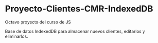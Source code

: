 # Proyecto-Clientes-CMR-IndexedDB

Octavo proyecto del curso de JS

Base de datos IndexedDB para almacenar nuevos clientes, editarlos y eliminarlos.
